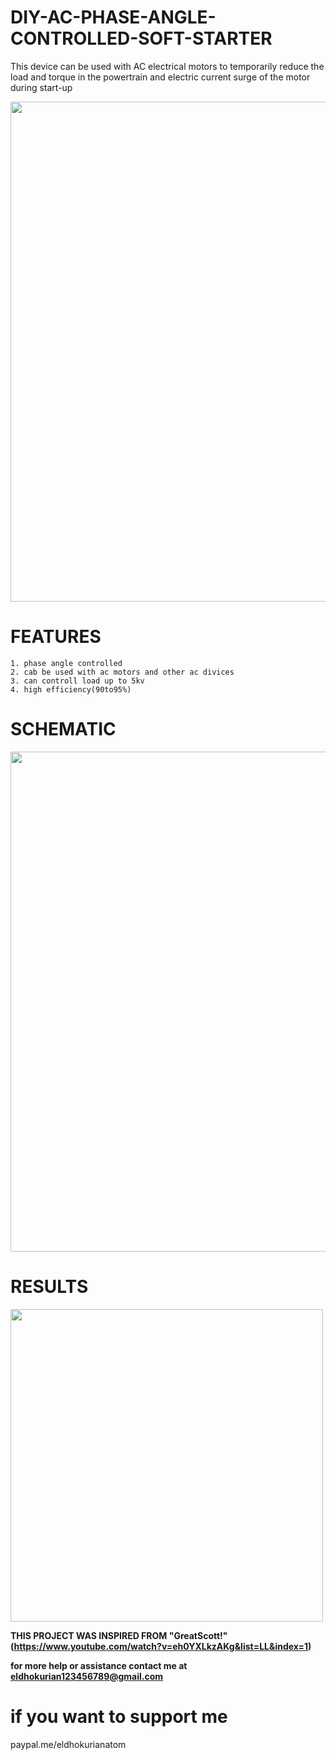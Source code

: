 # DIY-AC-PHASE-ANGLE-CONTROLLED-SOFT-STARTER
This device can be used with AC electrical motors to temporarily reduce the load and torque in the powertrain and electric current surge of the motor during start-up

 <image src="images/IMG_20210416_085327.jpg" width="800"> 
 
  # FEATURES
 ```
1. phase angle controlled
2. cab be used with ac motors and other ac divices
3. can controll load up to 5kv
4. high efficiency(90to95%)
``` 

# SCHEMATIC
<image src="images/Schematic_soft start_2021-04-21.png" width="800"> 


# RESULTS
<image src="images/" width="500"> 
 
  
  **THIS PROJECT WAS INSPIRED FROM "GreatScott!"(https://www.youtube.com/watch?v=eh0YXLkzAKg&list=LL&index=1)**
  
  
**for more help or assistance contact me at eldhokurian123456789@gmail.com**

# if you want to support me
paypal.me/eldhokurianatom
